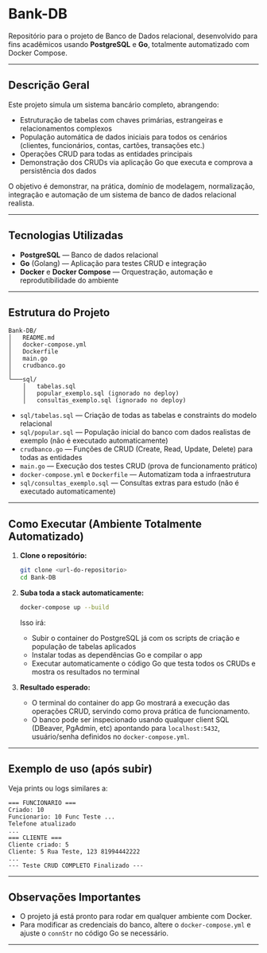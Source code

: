 # Bank-DB

Repositório para o projeto de Banco de Dados relacional, desenvolvido para fins acadêmicos usando **PostgreSQL** e **Go**, totalmente automatizado com Docker Compose.

---

## Descrição Geral

Este projeto simula um sistema bancário completo, abrangendo:

- Estruturação de tabelas com chaves primárias, estrangeiras e relacionamentos complexos
- População automática de dados iniciais para todos os cenários (clientes, funcionários, contas, cartões, transações etc.)
- Operações CRUD para todas as entidades principais
- Demonstração dos CRUDs via aplicação Go que executa e comprova a persistência dos dados

O objetivo é demonstrar, na prática, domínio de modelagem, normalização, integração e automação de um sistema de banco de dados relacional realista.

---

## Tecnologias Utilizadas

- **PostgreSQL** — Banco de dados relacional
- **Go** (Golang) — Aplicação para testes CRUD e integração
- **Docker** e **Docker Compose** — Orquestração, automação e reprodutibilidade do ambiente

---

## Estrutura do Projeto

```
Bank-DB/
│   README.md
│   docker-compose.yml
│   Dockerfile
│   main.go
│   crudbanco.go
│
└───sql/
    │   tabelas.sql
    │   popular_exemplo.sql (ignorado no deploy)
    │   consultas_exemplo.sql (ignorado no deploy)
```

- `sql/tabelas.sql` — Criação de todas as tabelas e constraints do modelo relacional
- `sql/popular.sql` — População inicial do banco com dados realistas de exemplo (não é executado automaticamente)
- `crudbanco.go` — Funções de CRUD (Create, Read, Update, Delete) para todas as entidades
- `main.go` — Execução dos testes CRUD (prova de funcionamento prático)
- `docker-compose.yml` e `Dockerfile` — Automatizam toda a infraestrutura
- `sql/consultas_exemplo.sql` — Consultas extras para estudo (não é executado automaticamente)

---

## Como Executar (Ambiente Totalmente Automatizado)

1. **Clone o repositório:**

   ```bash
   git clone <url-do-repositorio>
   cd Bank-DB
   ```

2. **Suba toda a stack automaticamente:**

   ```bash
   docker-compose up --build
   ```

   Isso irá:

   - Subir o container do PostgreSQL já com os scripts de criação e população de tabelas aplicados
   - Instalar todas as dependências Go e compilar o app
   - Executar automaticamente o código Go que testa todos os CRUDs e mostra os resultados no terminal

3. **Resultado esperado:**

   - O terminal do container do app Go mostrará a execução das operações CRUD, servindo como prova prática de funcionamento.
   - O banco pode ser inspecionado usando qualquer client SQL (DBeaver, PgAdmin, etc) apontando para `localhost:5432`, usuário/senha definidos no `docker-compose.yml`.

---

## Exemplo de uso (após subir)

Veja prints ou logs similares a:

```
=== FUNCIONARIO ===
Criado: 10
Funcionario: 10 Func Teste ...
Telefone atualizado
...
=== CLIENTE ===
Cliente criado: 5
Cliente: 5 Rua Teste, 123 81994442222
...
--- Teste CRUD COMPLETO Finalizado ---
```

---

## Observações Importantes

- O projeto já está pronto para rodar em qualquer ambiente com Docker.
- Para modificar as credenciais do banco, altere o `docker-compose.yml` e ajuste o `connStr` no código Go se necessário.

---
